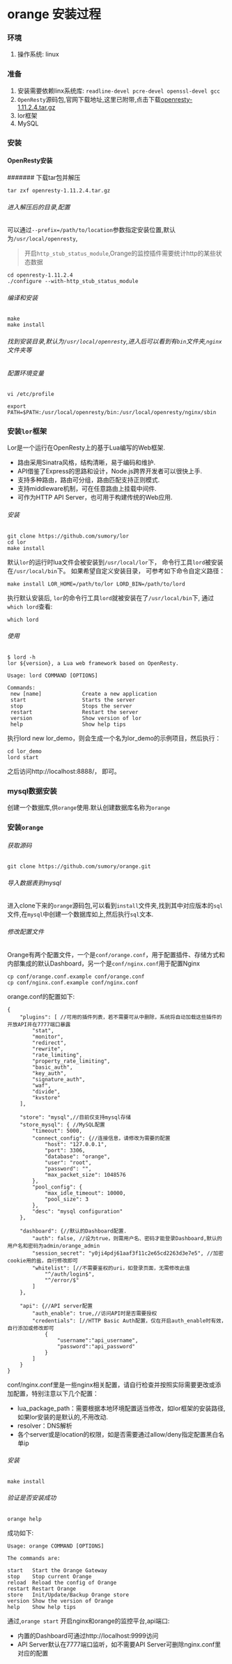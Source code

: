 orange 安装过程
===
### 环境
1. 操作系统: linux
### 准备
1. 安装需要依赖linx系统库:  `readline-devel pcre-devel openssl-devel gcc`
1. `OpenResty`源码包,官网下载地址,这里已附带,点击下载[openresty-1.11.2.4.tar.gz](https://github.com/hewe1995/nginx-orange/blob/master/%E5%AE%89%E8%A3%85%E5%8C%85/openresty-1.11.2.4.tar.gz)
1. lor框架
1. MySQL
### 安装
#### OpenResty安装
####### 下载tar包并解压
```$xslt
tar zxf openresty-1.11.2.4.tar.gz
```
###### 进入解压后的目录,配置
可以通过`--prefix=/path/to/location`参数指定安装位置,默认为`/usr/local/openresty`,
> 开启`http_stub_status_module`,Orange的监控插件需要统计http的某些状态数据
```$xslt
cd openresty-1.11.2.4
./configure --with-http_stub_status_module
```
###### 编译和安装
```$xslt
make
make install
```
###### 找到安装目录,默认为`/usr/local/openresty`,进入后可以看到有`bin`文件夹,`nginx`文件夹等
###### 配置环境变量
```$xslt
vi /etc/profile

export PATH=$PATH:/usr/local/openresty/bin:/usr/local/openresty/nginx/sbin
```
### 安装`lor`框架
Lor是一个运行在OpenResty上的基于Lua编写的Web框架.
* 路由采用Sinatra风格，结构清晰，易于编码和维护.
* API借鉴了Express的思路和设计，Node.js跨界开发者可以很快上手.
* 支持多种路由，路由可分组，路由匹配支持正则模式.
* 支持middleware机制，可在任意路由上挂载中间件.
* 可作为HTTP API Server，也可用于构建传统的Web应用.

###### 安装
```$xslt
git clone https://github.com/sumory/lor
cd lor
make install
```
默认`lor`的运行时lua文件会被安装到`/usr/local/lor`下， 命令行工具`lord`被安装在`/usr/local/bin`下。
如果希望自定义安装目录， 可参考如下命令自定义路径：
```$xslt
make install LOR_HOME=/path/to/lor LORD_BIN=/path/to/lord
```
执行默认安装后, `lor`的命令行工具`lord`就被安装在了`/usr/local/bin`下, 通过`which lord`查看:
```$xslt
which lord
```
###### 使用
```$xslt
$ lord -h
lor ${version}, a Lua web framework based on OpenResty.

Usage: lord COMMAND [OPTIONS]

Commands:
 new [name]             Create a new application
 start                  Starts the server
 stop                   Stops the server
 restart                Restart the server
 version                Show version of lor
 help                   Show help tips
```
执行lord new lor_demo，则会生成一个名为lor_demo的示例项目，然后执行：
```$xslt
cd lor_demo
lord start
```
之后访问http://localhost:8888/， 即可。

### mysql数据安装
创建一个数据库,供`orange`使用.默认创建数据库名称为`orange`
### 安装`orange`
###### 获取源码
```$xslt
git clone https://github.com/sumory/orange.git
```
###### 导入数据表到mysql
进入clone下来的`orange`源码包,可以看到`install`文件夹,找到其中对应版本的`sql`文件,在`mysql`中创建一个数据库如上,然后执行`sql`文本.
###### 修改配置文件
Orange有两个配置文件，一个是`conf/orange.conf`，用于配置插件、存储方式和内部集成的默认Dashboard，另一个是`conf/nginx.conf`用于配置Nginx
```$xslt
cp conf/orange.conf.example conf/orange.conf
cp conf/nginx.conf.example conf/nginx.conf
```
orange.conf的配置如下:
```$xslt
{
    "plugins": [ //可用的插件列表，若不需要可从中删除，系统将自动加载这些插件的开放API并在7777端口暴露
        "stat",
        "monitor",
        "redirect",
        "rewrite",
        "rate_limiting",
        "property_rate_limiting",
        "basic_auth",
        "key_auth",
        "signature_auth",
        "waf",
        "divide",
        "kvstore"
    ],

    "store": "mysql",//目前仅支持mysql存储
    "store_mysql": { //MySQL配置
        "timeout": 5000,
        "connect_config": {//连接信息，请修改为需要的配置
            "host": "127.0.0.1",
            "port": 3306,
            "database": "orange",
            "user": "root",
            "password": "",
            "max_packet_size": 1048576
        },
        "pool_config": {
            "max_idle_timeout": 10000,
            "pool_size": 3
        },
        "desc": "mysql configuration"
    },

    "dashboard": {//默认的Dashboard配置.
        "auth": false, //设为true，则需用户名、密码才能登录Dashboard,默认的用户名和密码为admin/orange_admin
        "session_secret": "y0ji4pdj61aaf3f11c2e65cd2263d3e7e5", //加密cookie用的盐，自行修改即可
        "whitelist": [//不需要鉴权的uri，如登录页面，无需修改此值
            "^/auth/login$",
            "^/error/$"
        ]
    },

    "api": {//API server配置
        "auth_enable": true,//访问API时是否需要授权
        "credentials": [//HTTP Basic Auth配置，仅在开启auth_enable时有效，自行添加或修改即可
            {
                "username":"api_username",
                "password":"api_password"
            }
        ]
    }
}
```
conf/nginx.conf里是一些nginx相关配置，请自行检查并按照实际需要更改或添加配置，特别注意以下几个配置：
* lua_package_path：需要根据本地环境配置适当修改，如lor框架的安装路径, 如果lor安装的是默认的,不用改动.
* resolver：DNS解析
* 各个server或是location的权限，如是否需要通过allow/deny指定配置黑白名单ip
###### 安装
```$xslt
make install
```
###### 验证是否安装成功
```$xslt
orange help
```
成功如下:
```$xslt
Usage: orange COMMAND [OPTIONS]

The commands are:

start   Start the Orange Gateway
stop    Stop current Orange
reload  Reload the config of Orange
restart Restart Orange
store   Init/Update/Backup Orange store
version Show the version of Orange
help    Show help tips
```
通过,`orange start` 开启nginx和orange的监控平台,api端口:

* 内置的Dashboard可通过http://localhost:9999访问
* API Server默认在7777端口监听，如不需要API Server可删除nginx.conf里对应的配置
